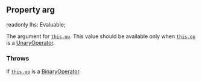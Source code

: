 ## Property arg

readonly lhs: Evaluable;

The argument for [`this.op`](reference/v/0.2.1/core/definitions/Expression/op).
This value should be available only when [`this.op`](reference/v/0.2.1/core/definitions/Expression/op)
is a [UnaryOperator](reference/v/0.2.1/core/operators/UnaryOperator).

### Throws
 If [`this.op`](reference/v/0.2.1/core/definitions/Expression/op) is a
 [BinaryOperator](reference/v/0.2.1/core/operators/BinaryOperator).